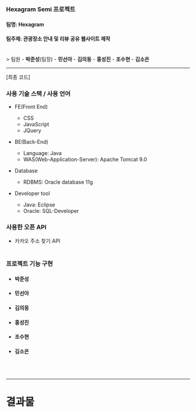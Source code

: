 ### Hexagram Semi 프로젝트

#### 팀명: <b>Hexagram</b>

#### 팀주제: 관광장소 안내 및 리뷰 공유 웹사이트 제작
<br>
>  팀원
  - <b>박준성</b>(팀장)
  - <b>민선아</b>
  - <b>김의동</b>
  - <b>홍성진</b>
  - <b>조수현</b>
  - <b>김소은</b>
<br><hr>
  [최종 코드]
<br>

### 사용 기술 스택 / 사용 언어

- FE(Front End)
   	- CSS
   	- JavaScript
   	- JQuery

- BE(Back-End)
   	- Language: Java
   	- WAS(Web-Application-Server): Apache Tomcat 9.0

- Database
   - RDBMS: Oracle database 11g

- Developer tool
   - Java: Eclipse
   - Oracle: SQL-Developer


### 사용한 오픈 API
  - 카카오 주소 찾기 API
<br><br>

### 프로젝트 기능 구현

- #### **박준성**

- #### **민선아**
      
- #### **김의동**
  
- #### **홍성진**
  
- #### **조수현**

- #### **김소은**
 
<br><br><hr>
# 결과물
